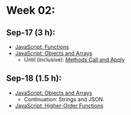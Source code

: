 # Week 02:

## Sep-17 (3 h):
- [JavaScript: Functions](https://github.com/isel-leic-ipw/2526i-IPW-LEIC34D/wiki/JS-Functions)
- [JavaScript: Objects and Arrays](https://github.com/isel-leic-ipw/2526i-IPW-LEIC34D/wiki/JS-Objects-and-Arrays)
    - Until (inclusive):  [Methods Call and Apply](https://github.com/isel-leic-ipw/2526i-IPW-LEIC34D/wiki/JS-Objects-and-Arrays#methods-call-and-apply)

## Sep-18 (1.5 h):
- [JavaScript: Objects and Arrays](https://github.com/isel-leic-ipw/2526i-IPW-LEIC34D/wiki/JS-Objects-and-Arrays)
    - Continuation: Strings and JSON.
- [JavaScript: Higher-Order Functions](https://github.com/isel-leic-ipw/2526i-IPW-LEIC34D/wiki/JS-Higher-Order-Functions)
